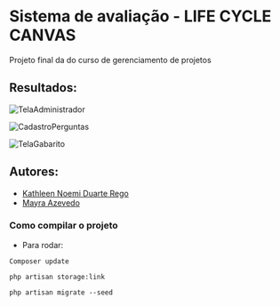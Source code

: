 # Sistema de avaliação - LIFE CYCLE CANVAS
Projeto final da do curso de gerenciamento de projetos

## Resultados:
![TelaAdministrador](https://i.imgur.com/ErKsbYa.png)

![CadastroPerguntas](https://i.imgur.com/QbA5Y1o.png)

![TelaGabarito](https://i.imgur.com/brQ8lvF.png)

## Autores:
* [Kathleen Noemi Duarte Rego](https://github.com/kathleenrego)
* [Mayra Azevedo](https://github.com/nymarya) 

### Como compilar o projeto
* Para rodar: 
```
Composer update
```
```
php artisan storage:link
```
```
php artisan migrate --seed
```
